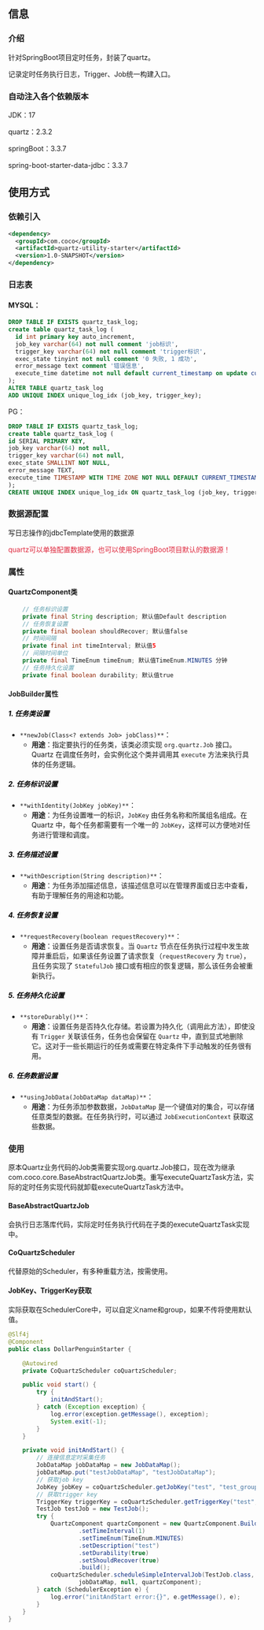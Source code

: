 ## 信息
### 介绍
针对SpringBoot项目定时任务，封装了quartz。

记录定时任务执行日志，Trigger、Job统一构建入口。

### 自动注入各个依赖版本
JDK：17

quartz：2.3.2

springBoot：3.3.7

spring-boot-starter-data-jdbc：3.3.7

## 使用方式
### 依赖引入
```xml
<dependency>
  <groupId>com.coco</groupId>
  <artifactId>quartz-utility-starter</artifactId>
  <version>1.0-SNAPSHOT</version>
</dependency>
```

### 日志表
#### MYSQL：
```sql
DROP TABLE IF EXISTS quartz_task_log;
create table quartz_task_log (
  id int primary key auto_increment,
  job_key varchar(64) not null comment 'job标识',
  trigger_key varchar(64) not null comment 'trigger标识',
  exec_state tinyint not null comment '0 失败, 1 成功',
  error_message text comment '错误信息',
  execute_time datetime not null default current_timestamp on update current_timestamp comment '执行时间'
);
ALTER TABLE quartz_task_log
ADD UNIQUE INDEX unique_log_idx (job_key, trigger_key);
```

PG：

```sql
DROP TABLE IF EXISTS quartz_task_log;
create table quartz_task_log (
id SERIAL PRIMARY KEY,
job_key varchar(64) not null,
trigger_key varchar(64) not null,
exec_state SMALLINT NOT NULL,
error_message TEXT,
execute_time TIMESTAMP WITH TIME ZONE NOT NULL DEFAULT CURRENT_TIMESTAMP
);
CREATE UNIQUE INDEX unique_log_idx ON quartz_task_log (job_key, trigger_key);  
```

### 数据源配置
写日志操作的jdbcTemplate使用的数据源

<font style="color:#DF2A3F;">quartz可以单独配置数据源，也可以使用SpringBoot项目默认的数据源！</font>

### 属性
#### QuartzComponent类
```java
    // 任务标识设置
    private final String description; 默认值Default description
    // 任务恢复设置
    private final boolean shouldRecover; 默认值false
    // 时间间隔
    private final int timeInterval; 默认值5
    // 间隔时间单位
    private final TimeEnum timeEnum; 默认值TimeEnum.MINUTES 分钟
    // 任务持久化设置
    private final boolean durability; 默认值true
```

#### <font style="color:rgba(0, 0, 0, 0.85);">JobBuilder属性</font>
##### <font style="color:rgb(0, 0, 0);">1. 任务类设置</font>
+ `**newJob(Class<? extends Job> jobClass)**`：
  - **用途**：指定要执行的任务类，该类必须实现 `org.quartz.Job` 接口。Quartz 在调度任务时，会实例化这个类并调用其 `execute` 方法来执行具体的任务逻辑。

##### <font style="color:rgb(0, 0, 0);">2. 任务标识设置</font>
+ `**withIdentity(JobKey jobKey)**`：
  - **用途**：为任务设置唯一的标识，`JobKey` 由任务名称和所属组名组成。在 Quartz 中，每个任务都需要有一个唯一的 `JobKey`，这样可以方便地对任务进行管理和调度。

##### <font style="color:rgb(0, 0, 0);">3. 任务描述设置</font>
+ `**withDescription(String description)**`：
  - **用途**：为任务添加描述信息，该描述信息可以在管理界面或日志中查看，有助于理解任务的用途和功能。

##### <font style="color:rgb(0, 0, 0);">4. 任务恢复设置</font>
+ `**requestRecovery(boolean requestRecovery)**`：
  - **用途**：设置任务是否请求恢复。当 `Quartz` 节点在任务执行过程中发生故障并重启后，如果该任务设置了请求恢复（`requestRecovery` 为 `true`），且任务实现了 `StatefulJob` 接口或有相应的恢复逻辑，那么该任务会被重新执行。

##### <font style="color:rgb(0, 0, 0);">5. 任务持久化设置</font>
+ `**storeDurably()**`：
  - **用途**：设置任务是否持久化存储。若设置为持久化（调用此方法），即使没有 `Trigger` 关联该任务，任务也会保留在 `Quartz` 中，直到显式地删除它。这对于一些长期运行的任务或需要在特定条件下手动触发的任务很有用。

##### <font style="color:rgb(0, 0, 0);">6. 任务数据设置</font>
+ `**usingJobData(JobDataMap dataMap)**`：
  - **用途**：为任务添加参数数据，`JobDataMap` 是一个键值对的集合，可以存储任意类型的数据。在任务执行时，可以通过 `JobExecutionContext` 获取这些数据。

### 使用
原本Quartz业务代码的Job类需要实现org.quartz.Job接口，现在改为继承com.coco.core.BaseAbstractQuartzJob类。重写executeQuartzTask方法，实际的定时任务实现代码就卸载executeQuartzTask方法中。

#### BaseAbstractQuartzJob
会执行日志落库代码，实际定时任务执行代码在子类的executeQuartzTask实现中。

#### CoQuartzScheduler
代替原始的Scheduler，有多种重载方法，按需使用。

#### JobKey、TriggerKey获取
实际获取在SchedulerCore中，可以自定义name和group，如果不传将使用默认值。

```java
@Slf4j
@Component
public class DollarPenguinStarter {

    @Autowired
    private CoQuartzScheduler coQuartzScheduler;

    public void start() {
        try {
            initAndStart();
        } catch (Exception exception) {
            log.error(exception.getMessage(), exception);
            System.exit(-1);
        }
    }

    private void initAndStart() {
        // 连接信息定时采集任务
        JobDataMap jobDataMap = new JobDataMap();
        jobDataMap.put("testJobDataMap", "testJobDataMap");
        // 获取job key
        JobKey jobKey = coQuartzScheduler.getJobKey("test", "test_group");
        // 获取trigger key
        TriggerKey triggerKey = coQuartzScheduler.getTriggerKey("test", "test_group");
        TestJob testJob = new TestJob();
        try {
            QuartzComponent quartzComponent = new QuartzComponent.Builder()
                    .setTimeInterval(1)
                    .setTimeEnum(TimeEnum.MINUTES)
                    .setDescription("test")
                    .setDurability(true)
                    .setShouldRecover(true)
                    .build();
            coQuartzScheduler.scheduleSimpleIntervalJob(TestJob.class, jobKey, triggerKey,
                    jobDataMap, null, quartzComponent);
        } catch (SchedulerException e) {
            log.error("initAndStart error:{}", e.getMessage(), e);
        }
    }
}
```